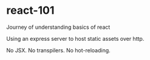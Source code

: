 # react-101
Journey of understanding basics of react

Using an express server to host static assets over http.

No JSX. 
No transpilers.
No hot-reloading.

